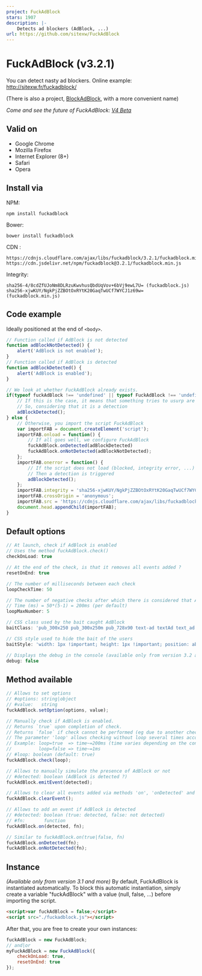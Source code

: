 ```yaml
---
project: FuckAdBlock
stars: 1907
description: |-
    Detects ad blockers (AdBlock, ...)
url: https://github.com/sitexw/FuckAdBlock
---
```


FuckAdBlock (v3.2.1)
===========

You can detect nasty ad blockers.
Online example: http://sitexw.fr/fuckadblock/

(There is also a project, [BlockAdBlock](https://github.com/sitexw/BlockAdBlock), with a more convenient name)

*Come and see the future of FuckAdBlock: [V4 Beta](https://github.com/sitexw/FuckAdBlock/tree/v4.x)*


Valid on
---------------------
- Google Chrome
- Mozilla Firefox
- Internet Explorer (8+)
- Safari
- Opera

Install via
---------------------
NPM:
```
npm install fuckadblock
```
Bower:
```
bower install fuckadblock
```
CDN :
```
https://cdnjs.cloudflare.com/ajax/libs/fuckadblock/3.2.1/fuckadblock.min.js
https://cdn.jsdelivr.net/npm/fuckadblock@3.2.1/fuckadblock.min.js
```
Integrity:
```
sha256-4/8cdZfUJoNm8DLRzuKwvhusQbdUqVov+6bVj9ewL7U= (fuckadblock.js)
sha256-xjwKUY/NgkPjZZBOtOxRYtK20GaqTwUCf7WYCJ1z69w= (fuckadblock.min.js)
```


Code example
---------------------
Ideally positioned at the end of `<body>`.
```javascript
// Function called if AdBlock is not detected
function adBlockNotDetected() {
	alert('AdBlock is not enabled');
}
// Function called if AdBlock is detected
function adBlockDetected() {
	alert('AdBlock is enabled');
}

// We look at whether FuckAdBlock already exists.
if(typeof fuckAdBlock !== 'undefined' || typeof FuckAdBlock !== 'undefined') {
	// If this is the case, it means that something tries to usurp are identity
	// So, considering that it is a detection
	adBlockDetected();
} else {
	// Otherwise, you import the script FuckAdBlock
	var importFAB = document.createElement('script');
	importFAB.onload = function() {
		// If all goes well, we configure FuckAdBlock
		fuckAdBlock.onDetected(adBlockDetected)
		fuckAdBlock.onNotDetected(adBlockNotDetected);
	};
	importFAB.onerror = function() {
		// If the script does not load (blocked, integrity error, ...)
		// Then a detection is triggered
		adBlockDetected(); 
	};
	importFAB.integrity = 'sha256-xjwKUY/NgkPjZZBOtOxRYtK20GaqTwUCf7WYCJ1z69w=';
	importFAB.crossOrigin = 'anonymous';
	importFAB.src = 'https://cdnjs.cloudflare.com/ajax/libs/fuckadblock/3.2.1/fuckadblock.min.js';
	document.head.appendChild(importFAB);
}
```

Default options
---------------------
```javascript
// At launch, check if AdBlock is enabled
// Uses the method fuckAdBlock.check()
checkOnLoad: true

// At the end of the check, is that it removes all events added ?
resetOnEnd: true

// The number of milliseconds between each check
loopCheckTime: 50

// The number of negative checks after which there is considered that AdBlock is not enabled
// Time (ms) = 50*(5-1) = 200ms (per default)
loopMaxNumber: 5

// CSS class used by the bait caught AdBlock
baitClass: 'pub_300x250 pub_300x250m pub_728x90 text-ad textAd text_ad text_ads text-ads text-ad-links'

// CSS style used to hide the bait of the users
baitStyle: 'width: 1px !important; height: 1px !important; position: absolute !important; left: -10000px !important; top: -1000px !important;'

// Displays the debug in the console (available only from version 3.2 and more)
debug: false
```

Method available
---------------------
```javascript
// Allows to set options
// #options: string|object
// #value:   string
fuckAdBlock.setOption(options, value);

// Manually check if AdBlock is enabled.
// Returns `true` upon completion of check.
// Returns `false` if check cannot be performed (eg due to another check in progress).
// The parameter 'loop' allows checking without loop several times according to the value of 'loopMaxNumber'
// Example: loop=true  => time~=200ms (time varies depending on the configuration)
//          loop=false => time~=1ms
// #loop: boolean (default: true)
fuckAdBlock.check(loop);

// Allows to manually simulate the presence of AdBlock or not
// #detected: boolean (AdBlock is detected ?)
fuckAdBlock.emitEvent(detected);

// Allows to clear all events added via methods 'on', 'onDetected' and 'onNotDetected'
fuckAdBlock.clearEvent();

// Allows to add an event if AdBlock is detected
// #detected: boolean (true: detected, false: not detected)
// #fn:       function
fuckAdBlock.on(detected, fn);

// Similar to fuckAdBlock.on(true|false, fn)
fuckAdBlock.onDetected(fn);
fuckAdBlock.onNotDetected(fn);
```

Instance
---------------------
*(Available only from version 3.1 and more)*
By default, FuckAdBlock is instantiated automatically.
To block this automatic instantiation, simply create a variable "fuckAdBlock" with a value (null, false, ...) before importing the script.
```html
<script>var fuckAdBlock = false;</script>
<script src="./fuckadblock.js"></script>
```
After that, you are free to create your own instances:
```javascript
fuckAdBlock = new FuckAdBlock;
// and|or
myFuckAdBlock = new FuckAdBlock({
	checkOnLoad: true,
	resetOnEnd: true
});
```

